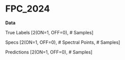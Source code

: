 # FPC_2024

**Data**

True Labels [2(ON=1, OFF=0), # Samples]

Specs [2(ON=1, OFF=0), # Spectral Points, # Samples]

Predictions [2(ON=1, OFF=0), # Samples]
